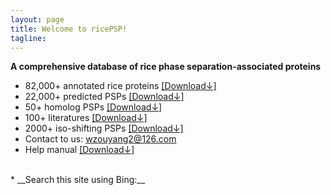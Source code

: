 ```yaml
---
layout: page
title: Welcome to ricePSP!
tagline: 
---
```


<head>
<meta name="referrer" content="origin">
<meta name="360-site-verification" content="a001bbd21eece523e61ae2e25da2ac1f" />
</head>

__A comprehensive database of rice phase separation-associated proteins__

* 82,000+ annotated rice proteins [[Download↓]](https://ricepsp.github.io/allProteins.table.txt)  
* 22,000+ predicted PSPs [[Download↓]](https://ricepsp.github.io/famInfo.table.txt)  
* 50+ homolog PSPs [[Download↓]](https://ricepsp.github.io/geneKeyword.table.txt)  
* 100+ literatures [[Download↓]](https://ricepsp.github.io/reference.table.txt)  
* 2000+ iso-shifting PSPs [[Download↓]](https://ricepsp.github.io/net.pdf)  
* Contact to us:  wzouyang2@126.com
* Help manual [[Download↓]](https://ricepsp.github.io/help.pdf)  


<br>
* __Search this site using Bing:__
<div id="customSearch">
<script type="text/javascript" 
    id="bcs_js_snippet"
    src="https://ui.customsearch.ai/api/ux/rendering-js?customConfig=0f6eb78d-01ff-4f89-853a-b0cb64bcfa27&market=zh-CN&version=latest&q=">
</script>
</div>
  
<br>

<script type="text/javascript" src="//rf.revolvermaps.com/0/0/7.js?i=5caqzzljnb7&amp;m=0&amp;c=ff0000&amp;cr1=ffffff&amp;sx=0" async="async"></script>
